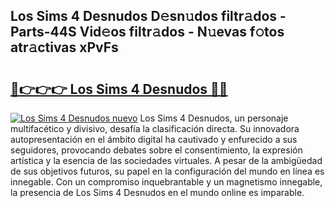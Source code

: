 ## Los Sims 4 Desnudos D𝚎sn𝚞dos filtr𝚊dos - Parts-44S Vid𝚎os filtr𝚊dos - N𝚞evas f𝚘tos atr𝚊ctivas xPvFs

# <h2><a href="http://mb1n7n.tromn.icu/?c=Los+Sims+4+Desnudos">🔗👉👉👉 Los Sims 4 Desnudos 🔗🔗</a></h2>

[![Los Sims 4 Desnudos nuevo](https://i.imgur.com/pEAQMta.gif)](http://mb1n7n.tromn.icu/?c=Los+Sims+4+Desnudos)
Los Sims 4 Desnudos, un personaje multifacético y divisivo, desafía la clasificación directa. Su innovadora autopresentación en el ámbito digital ha cautivado y enfurecido a sus seguidores, provocando debates sobre el consentimiento, la expresión artística y la esencia de las sociedades virtuales. A pesar de la ambigüedad de sus objetivos futuros, su papel en la configuración del mundo en línea es innegable. Con un compromiso inquebrantable y un magnetismo innegable, la presencia de Los Sims 4 Desnudos en el mundo online es imparable.
